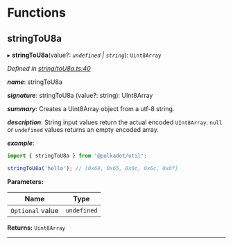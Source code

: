 

# Functions

<a id="stringtou8a"></a>

##  stringToU8a

▸ **stringToU8a**(value?: *`undefined` | `string`*): `Uint8Array`

*Defined in [string/toU8a.ts:40](https://github.com/polkadot-js/common/blob/294c255/packages/util/src/string/toU8a.ts#L40)*

*__name__*: stringToU8a

*__signature__*: stringToU8a (value?: string): UInt8Array

*__summary__*: Creates a Uint8Array object from a utf-8 string.

*__description__*: String input values return the actual encoded `UInt8Array`. `null` or `undefined` values returns an empty encoded array.

*__example__*:   

```javascript
import { stringToU8a } from '@polkadot/util';

stringToU8a('hello'); // [0x68, 0x65, 0x6c, 0x6c, 0x6f]
```

**Parameters:**

| Name | Type |
| ------ | ------ |
| `Optional` value | `undefined` | `string` |

**Returns:** `Uint8Array`

___


